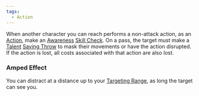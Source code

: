 ```yaml
---  
tags:  
  - Action  
---  
```

When another character you can reach performs a non-attack action, as an [Action](./Action.md), make an [Awareness](./Awareness.md) [Skill Check](./Skill%20Check.md). On a pass, the target must make a [Talent](./Talent.md) [Saving Throw](./Saving%20Throw.md) to mask their movements or have the action disrupted. If the action is lost, all costs associated with that action are also lost.  
  
### Amped Effect  
You can distract at a distance up to your [Targeting Range](./Targeting%20Range.md), as long the target can see you.